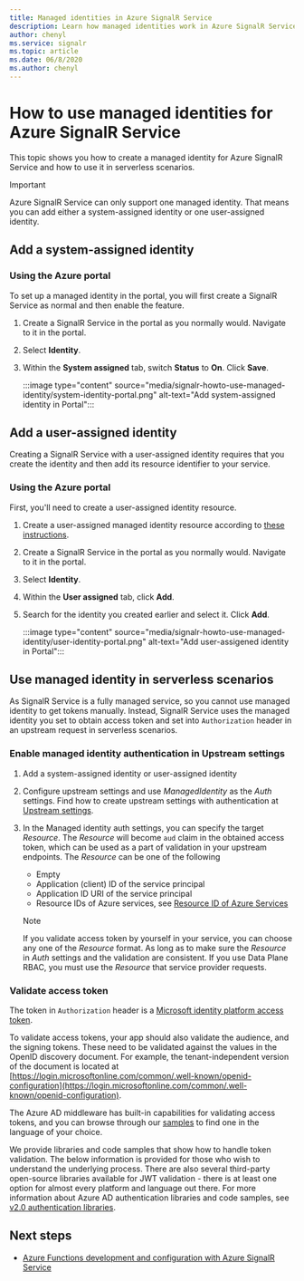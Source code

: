 ```yaml
---
title: Managed identities in Azure SignalR Service
description: Learn how managed identities work in Azure SignalR Service, how to configure to use managed identity in serverless scenarios.
author: chenyl
ms.service: signalr
ms.topic: article
ms.date: 06/8/2020
ms.author: chenyl
---
```


# How to use managed identities for Azure SignalR Service

This topic shows you how to create a managed identity for Azure SignalR Service and how to use it in serverless scenarios.

> [!Important] 
> Azure SignalR Service can only support one managed identity. That means you can add either a system-assigned identity or one user-assigned identity. 

## Add a system-assigned identity

### Using the Azure portal

To set up a managed identity in the portal, you will first create a SignalR Service as normal and then enable the feature.

1. Create a SignalR Service in the portal as you normally would. Navigate to it in the portal.

2. Select **Identity**.

4. Within the **System assigned** tab, switch **Status** to **On**. Click **Save**.

    :::image type="content" source="media/signalr-howto-use-managed-identity/system-identity-portal.png" alt-text="Add system-assigned identity in Portal":::

## Add a user-assigned identity

Creating a SignalR Service with a user-assigned identity requires that you create the identity and then add its resource identifier to your service.

### Using the Azure portal

First, you'll need to create a user-assigned identity resource.

1. Create a user-assigned managed identity resource according to [these instructions](../active-directory/managed-identities-azure-resources/how-to-manage-ua-identity-portal.md#create-a-user-assigned-managed-identity).

2. Create a SignalR Service in the portal as you normally would. Navigate to it in the portal.

3. Select **Identity**.

4. Within the **User assigned** tab, click **Add**.

5. Search for the identity you created earlier and select it. Click **Add**.

    :::image type="content" source="media/signalr-howto-use-managed-identity/user-identity-portal.png" alt-text="Add user-assigened identity in Portal":::

## Use managed identity in serverless scenarios

As SignalR Service is a fully managed service, so you cannot use managed identity to get tokens manually. Instead, SignalR Service uses the managed identity you set to obtain access token and set into `Authorization` header in an upstream request in serverless scenarios.

### Enable managed identity authentication in Upstream settings

1. Add a system-assigned identity or user-assigned identity

2. Configure upstream settings and use *ManagedIdentity* as the *Auth* settings. Find how to create upstream settings with authentication at [Upstream settings](concept-upstream.md#create-upstream-settings).

3. In the Managed identity auth settings, you can specify the target *Resource*. The *Resource* will become `aud` claim in the obtained access token, which can be used as a part of validation in your upstream endpoints. The *Resource* can be one of the following
    - Empty
    - Application (client) ID of the service principal
    - Application ID URI of the service principal
    - Resource IDs of Azure services, see [Resource ID of Azure Services](https://docs.microsoft.com/azure/active-directory/managed-identities-azure-resources/services-support-managed-identities#azure-services-that-support-azure-ad-authentication)

    > [!NOTE]
    > If you validate access token by yourself in your service, you can choose any one of the *Resource* format. As long as to make sure the *Resource* in *Auth* settings and the validation are consistent. If you use Data Plane RBAC, you must use the *Resource* that service provider requests.

### Validate access token

The token in `Authorization` header is a [Microsoft identity platform access token](https://docs.microsoft.com/azure/active-directory/develop/access-tokens#validating-tokens).

To validate access tokens, your app should also validate the audience, and the signing tokens. These need to be validated against the values in the OpenID discovery document. For example, the tenant-independent version of the document is located at [https://login.microsoftonline.com/common/.well-known/openid-configuration](https://login.microsoftonline.com/common/.well-known/openid-configuration).

The Azure AD middleware has built-in capabilities for validating access tokens, and you can browse through our [samples](https://docs.microsoft.com/azure/active-directory/develop/sample-v2-code) to find one in the language of your choice.

We provide libraries and code samples that show how to handle token validation. The below information is provided for those who wish to understand the underlying process. There are also several third-party open-source libraries available for JWT validation - there is at least one option for almost every platform and language out there. For more information about Azure AD authentication libraries and code samples, see [v2.0 authentication libraries](https://docs.microsoft.com/azure/active-directory/develop/reference-v2-libraries).

## Next steps

- [Azure Functions development and configuration with Azure SignalR Service](signalr-concept-serverless-development-config.md)
